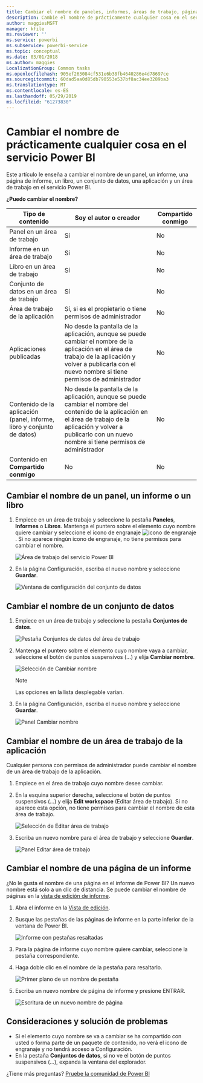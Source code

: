 ```yaml
---
title: Cambiar el nombre de paneles, informes, áreas de trabajo, páginas de informe y conjuntos de datos
description: Cambie el nombre de prácticamente cualquier cosa en el servicio Power BI.
author: maggiesMSFT
manager: kfile
ms.reviewer: ''
ms.service: powerbi
ms.subservice: powerbi-service
ms.topic: conceptual
ms.date: 03/01/2018
ms.author: maggies
LocalizationGroup: Common tasks
ms.openlocfilehash: 905ef263084cf531e6b38fb4640286e4d78697ce
ms.sourcegitcommit: 60dad5aa0d85db790553e537bf8ac34ee3289ba3
ms.translationtype: MT
ms.contentlocale: es-ES
ms.lasthandoff: 05/29/2019
ms.locfileid: "61273830"
---
```

# <a name="rename-almost-anything-in-power-bi-service"></a>Cambiar el nombre de prácticamente cualquier cosa en el servicio Power BI
Este artículo le enseña a cambiar el nombre de un panel, un informe, una página de informe, un libro, un conjunto de datos, una aplicación y un área de trabajo en el servicio Power BI.

**¿Puedo cambiar el nombre?**

| Tipo de contenido | Soy el autor o creador | Compartido conmigo |
| --- | --- | --- |
| Panel en un área de trabajo |Sí |No |
| Informe en un área de trabajo |Sí |No |
| Libro en un área de trabajo |Sí |No |
| Conjunto de datos en un área de trabajo |Sí |No |
| Área de trabajo de la aplicación |Sí, si es el propietario o tiene permisos de administrador |No |
| Aplicaciones publicadas |No desde la pantalla de la aplicación, aunque se puede cambiar el nombre de la aplicación en el área de trabajo de la aplicación y volver a publicarla con el nuevo nombre si tiene permisos de administrador |No |
| Contenido de la aplicación (panel, informe, libro y conjunto de datos) |No desde la pantalla de la aplicación, aunque se puede cambiar el nombre del contenido de la aplicación en el área de trabajo de la aplicación y volver a publicarlo con un nuevo nombre si tiene permisos de administrador |No |
| Contenido en **Compartido conmigo** |No |No |

## <a name="rename-a-dashboard-report-or-workbook"></a>Cambiar el nombre de un panel, un informe o un libro
1. Empiece en un área de trabajo y seleccione la pestaña **Paneles**, **Informes** o **Libros**. Mantenga el puntero sobre el elemento cuyo nombre quiere cambiar y seleccione el icono de engranaje ![icono de engranaje](media/service-rename/powerbi-cog-icon.png). Si no aparece ningún icono de engranaje, no tiene permisos para cambiar el nombre.
   
   ![Área de trabajo del servicio Power BI](media/service-rename/power-bi-workspace-dashboards.png)
2. En la página Configuración, escriba el nuevo nombre y seleccione **Guardar**.
   
   ![Ventana de configuración del conjunto de datos](media/service-rename/power-bi-rename-dashboard2.png)

## <a name="rename-a-dataset"></a>Cambiar el nombre de un conjunto de datos
1. Empiece en un área de trabajo y seleccione la pestaña **Conjuntos de datos**.
   
   ![Pestaña Conjuntos de datos del área de trabajo](media/service-rename/power-bi-ellipses.png)
2. Mantenga el puntero sobre el elemento cuyo nombre vaya a cambiar, seleccione el botón de puntos suspensivos (…) y elija **Cambiar nombre**.  
   
      ![Selección de Cambiar nombre](media/service-rename/power-bi-rename-datasets.png)
   
   > [!NOTE]
   > Las opciones en la lista desplegable varían.
   > 
   > 
3. En la página Configuración, escriba el nuevo nombre y seleccione **Guardar**.
   
     ![Panel Cambiar nombre](media/service-rename/power-bi-rename.png)

## <a name="rename-an-app-workspace"></a>Cambiar el nombre de un área de trabajo de la aplicación
Cualquier persona con permisos de administrador puede cambiar el nombre de un área de trabajo de la aplicación.

1. Empiece en el área de trabajo cuyo nombre desee cambiar.
2. En la esquina superior derecha, seleccione el botón de puntos suspensivos (…) y elija **Edit workspace** (Editar área de trabajo). Si no aparece esta opción, no tiene permisos para cambiar el nombre de esta área de trabajo. 
   
    ![Selección de Editar área de trabajo](media/service-rename/power-bi-edit-workspace.png)
3. Escriba un nuevo nombre para el área de trabajo y seleccione **Guardar**.
   
   ![Panel Editar área de trabajo](media/service-rename/power-bi-workspace-rename.png)

## <a name="rename-a-page-in-a-report"></a>Cambiar el nombre de una página de un informe
¿No le gusta el nombre de una página en el informe de Power BI?  Un nuevo nombre está solo a un clic de distancia. Se puede cambiar el nombre de páginas en la [vista de edición de informe](service-interact-with-a-report-in-editing-view.md).

1. Abra el informe en la [Vista de edición](consumer/end-user-reading-view.md).
2. Busque las pestañas de las páginas de informe en la parte inferior de la ventana de Power BI.
   
    ![Informe con pestañas resaltadas](media/service-rename/report-page-tabs-new.png)
3. Para la página de informe cuyo nombre quiere cambiar, seleccione la pestaña correspondiente.
4. Haga doble clic en el nombre de la pestaña para resaltarlo.  
   
    ![Primer plano de un nombre de pestaña](media/service-rename/hilite-tab.png)
5. Escriba un nuevo nombre de página de informe y presione ENTRAR.
   
    ![Escritura de un nuevo nombre de página](media/service-rename/new-name.png)

## <a name="considerations-and-troubleshooting"></a>Consideraciones y solución de problemas
* Si el elemento cuyo nombre se va a cambiar se ha compartido con usted o forma parte de un paquete de contenido, no verá el icono de engranaje y no tendrá acceso a Configuración.
* En la pestaña **Conjuntos de datos**, si no ve el botón de puntos suspensivos (…), expanda la ventana del explorador.

¿Tiene más preguntas? [Pruebe la comunidad de Power BI](http://community.powerbi.com/)

